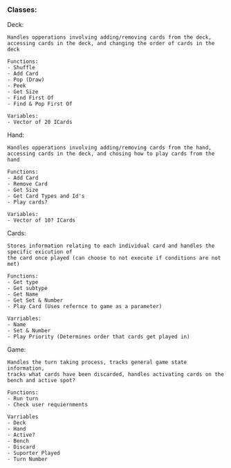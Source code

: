 ### Classes:

Deck:
	
	Handles opperations involving adding/removing cards from the deck, 
	accessing cards in the deck, and changing the order of cards in the deck

	Functions:
	- Shuffle
	- Add Card
	- Pop (Draw)
	- Peek
	- Get Size
	- Find First Of
	- Find & Pop First Of

	Variables:
	- Vector of 20 ICards

Hand:
	
	Handles opperations involving adding/removing cards from the hand, 
	accessing cards in the deck, and chosing how to play cards from the hand

	Functions:
	- Add Card
	- Remove Card
	- Get Size
	- Get Card Types and Id's
	- Play cards?

	Variables:
	- Vector of 10? ICards

Cards:

	Stores information relating to each individual card and handles the specific exicution of
	the card once played (can choose to not execute if conditions are not met)

	Functions:
	- Get type
	- Get subtype
	- Get Name
	- Get Set & Number
	- Play Card (Uses refernce to game as a parameter)

	Varriables:
	- Name
	- Set & Number
	- Play Priority (Determines order that cards get played in)

Game:

	Handles the turn taking process, tracks general game state information,
	tracks what cards have been discarded, handles activating cards on the bench and active spot?

	Functions:
	- Run turn
	- Check user requiernments

	Varriables
	- Deck
	- Hand
	- Active?
	- Bench
	- Discard
	- Suporter Played
	- Turn Number
